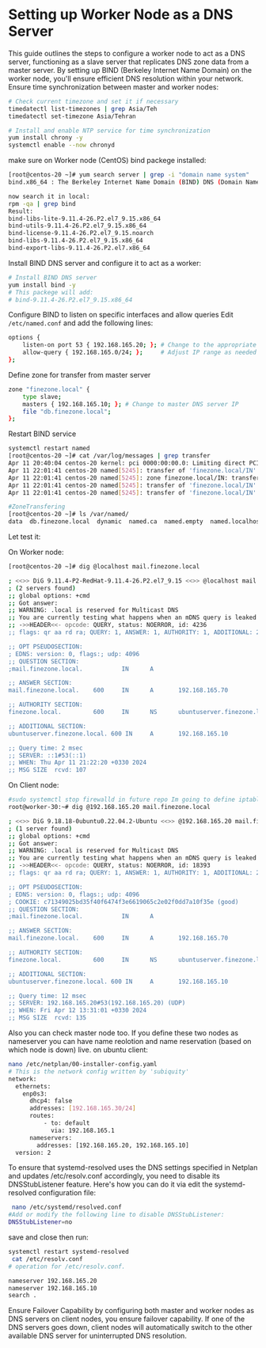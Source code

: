 # Setting up Worker Node as a DNS Server

This guide outlines the steps to configure a worker node to act as a DNS server, functioning as a slave server that replicates DNS zone data from a master server. 
By setting up BIND (Berkeley Internet Name Domain) on the worker node, you'll ensure efficient DNS resolution within your network.
Ensure time synchronization between master and worker nodes:
```bash
# Check current timezone and set it if necessary
timedatectl list-timezones | grep Asia/Teh
timedatectl set-timezone Asia/Tehran

# Install and enable NTP service for time synchronization
yum install chrony -y
systemctl enable --now chronyd
```
make sure on Worker node (CentOS) bind packege installed:
```bash
[root@centos-20 ~]# yum search server | grep -i "domain name system"
bind.x86_64 : The Berkeley Internet Name Domain (BIND) DNS (Domain Name System)

now search it in local:
rpm -qa | grep bind
Result:
bind-libs-lite-9.11.4-26.P2.el7_9.15.x86_64
bind-utils-9.11.4-26.P2.el7_9.15.x86_64
bind-license-9.11.4-26.P2.el7_9.15.noarch
bind-libs-9.11.4-26.P2.el7_9.15.x86_64
bind-export-libs-9.11.4-26.P2.el7.x86_64
```
Install BIND DNS server and configure it to act as a worker:

```bash
# Install BIND DNS server
yum install bind -y
# This packege will add:
# bind-9.11.4-26.P2.el7_9.15.x86_64
```

Configure BIND to listen on specific interfaces and allow queries
Edit `/etc/named.conf` and add the following lines:
```bash
options {
    listen-on port 53 { 192.168.165.20; }; # Change to the appropriate interface IP any for all
    allow-query { 192.168.165.0/24; };     # Adjust IP range as needed any for all
};
```
Define zone for transfer from master server
```bash
zone "finezone.local" {
    type slave;
    masters { 192.168.165.10; }; # Change to master DNS server IP
    file "db.finezone.local";
};
``` 
Restart BIND service
```bash
systemctl restart named
[root@centos-20 ~]# cat /var/log/messages | grep transfer
Apr 11 20:40:04 centos-20 kernel: pci 0000:00:00.0: Limiting direct PCI/PCI transfers
Apr 11 22:01:41 centos-20 named[5245]: transfer of 'finezone.local/IN' from 192.168.165.10#53: connected using 192.168.165.20#53312
Apr 11 22:01:41 centos-20 named[5245]: zone finezone.local/IN: transferred serial 10
Apr 11 22:01:41 centos-20 named[5245]: transfer of 'finezone.local/IN' from 192.168.165.10#53: Transfer status: success
Apr 11 22:01:41 centos-20 named[5245]: transfer of 'finezone.local/IN' from 192.168.165.10#53: Transfer completed: 1 messages, 8 records, 235 bytes, 0.008 secs (29375 bytes/sec)

#ZoneTransfering
[root@centos-20 ~]# ls /var/named/
data  db.finezone.local  dynamic  named.ca  named.empty  named.localhost  named.loopback  slaves
```
Let test it:

On Worker node:
```bash
[root@centos-20 ~]# dig @localhost mail.finezone.local

; <<>> DiG 9.11.4-P2-RedHat-9.11.4-26.P2.el7_9.15 <<>> @localhost mail.finezone.local
; (2 servers found)
;; global options: +cmd
;; Got answer:
;; WARNING: .local is reserved for Multicast DNS
;; You are currently testing what happens when an mDNS query is leaked to DNS
;; ->>HEADER<<- opcode: QUERY, status: NOERROR, id: 4236
;; flags: qr aa rd ra; QUERY: 1, ANSWER: 1, AUTHORITY: 1, ADDITIONAL: 2

;; OPT PSEUDOSECTION:
; EDNS: version: 0, flags:; udp: 4096
;; QUESTION SECTION:
;mail.finezone.local.           IN      A

;; ANSWER SECTION:
mail.finezone.local.    600     IN      A       192.168.165.70

;; AUTHORITY SECTION:
finezone.local.         600     IN      NS      ubuntuserver.finezone.local.

;; ADDITIONAL SECTION:
ubuntuserver.finezone.local. 600 IN     A       192.168.165.10

;; Query time: 2 msec
;; SERVER: ::1#53(::1)
;; WHEN: Thu Apr 11 21:22:20 +0330 2024
;; MSG SIZE  rcvd: 107
```
On Client node:
```bash
#sudo systemctl stop firewalld in future repo Im going to define iptable role for it.
root@worker-30:~# dig @192.168.165.20 mail.finezone.local

; <<>> DiG 9.18.18-0ubuntu0.22.04.2-Ubuntu <<>> @192.168.165.20 mail.finezone.local
; (1 server found)
;; global options: +cmd
;; Got answer:
;; WARNING: .local is reserved for Multicast DNS
;; You are currently testing what happens when an mDNS query is leaked to DNS
;; ->>HEADER<<- opcode: QUERY, status: NOERROR, id: 18393
;; flags: qr aa rd ra; QUERY: 1, ANSWER: 1, AUTHORITY: 1, ADDITIONAL: 2

;; OPT PSEUDOSECTION:
; EDNS: version: 0, flags:; udp: 4096
; COOKIE: c71349025bd35f40f6474f3e6619065c2e02f0dd7a10f35e (good)
;; QUESTION SECTION:
;mail.finezone.local.           IN      A

;; ANSWER SECTION:
mail.finezone.local.    600     IN      A       192.168.165.70

;; AUTHORITY SECTION:
finezone.local.         600     IN      NS      ubuntuserver.finezone.local.

;; ADDITIONAL SECTION:
ubuntuserver.finezone.local. 600 IN     A       192.168.165.10

;; Query time: 12 msec
;; SERVER: 192.168.165.20#53(192.168.165.20) (UDP)
;; WHEN: Fri Apr 12 13:31:01 +0330 2024
;; MSG SIZE  rcvd: 135

```
Also you can check master node too.
If you define these two nodes as nameserver you can have name reolotion and name reservation (based on which node is down) live.
on ubuntu client:
```bash
nano /etc/netplan/00-installer-config.yaml
# This is the network config written by 'subiquity'
network:
  ethernets:
    enp0s3:
      dhcp4: false
      addresses: [192.168.165.30/24]
      routes:
          - to: default
            via: 192.168.165.1
      nameservers:
        addresses: [192.168.165.20, 192.168.165.10]
  version: 2

```
To ensure that systemd-resolved uses the DNS settings specified in Netplan and updates /etc/resolv.conf accordingly, you need to disable its DNSStubListener feature.
Here's how you can do it via edit the systemd-resolved configuration file:
```bash
 nano /etc/systemd/resolved.conf
#Add or modify the following line to disable DNSStubListener:
DNSStubListener=no
```
save and close then run:
```bash
systemctl restart systemd-resolved
 cat /etc/resolv.conf 
# operation for /etc/resolv.conf.

nameserver 192.168.165.20
nameserver 192.168.165.10
search .
```
Ensure Failover Capability by configuring both master and worker nodes as DNS servers on client nodes, you ensure failover capability. If one of the DNS servers goes down, client nodes will automatically switch to the other available DNS server for uninterrupted DNS resolution.
